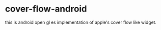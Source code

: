 cover-flow-android
==================
this is android open gl es implementation of apple's cover flow like widget.
